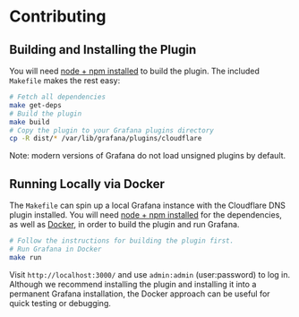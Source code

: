 # Contributing

## Building and Installing the Plugin

You will need [node + npm installed](https://nodejs.org/en/) to build the plugin.
The included `Makefile` makes the rest easy:

```sh
# Fetch all dependencies
make get-deps
# Build the plugin
make build
# Copy the plugin to your Grafana plugins directory
cp -R dist/* /var/lib/grafana/plugins/cloudflare
```

Note: modern versions of Grafana do not load unsigned plugins by default.

## Running Locally via Docker

The `Makefile` can spin up a local Grafana instance with the Cloudflare DNS
plugin installed.
You will need [node + npm installed](https://nodejs.org/en/) for the
dependencies, as well as
[Docker](https://docs.docker.com/engine/installation/), in order to build the
plugin and run Grafana.

```sh
# Follow the instructions for building the plugin first.
# Run Grafana in Docker
make run
```

Visit `http://localhost:3000/` and use `admin:admin` (user:password) to log in.
Although we recommend installing the plugin and installing it into a permanent
Grafana installation, the Docker approach can be useful for quick testing or
debugging.
